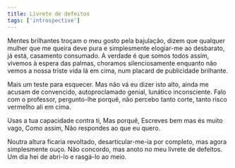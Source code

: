 ```yaml
---
title: Livrete de defeitos
tags: ['introspective']
---
```


Mentes brilhantes troçam o meu gosto pela bajulação, dizem que qualquer mulher que me queira deve pura e simplesmente elogiar-me ao desbarato, já está, casamento consumado. A verdade é que somos todos assim, vivemos à espera das palmas, choramos silenciosamente enquanto não vemos a nossa triste vida lá em cima, num placard de publicidade brilhante.

Mais um teste para esquecer. Mas não vá eu dizer isto alto, ainda me acusam de convencido, autoproclamado genial, lunático inconsciente. Falo com o professor, pergunto-lhe porquê, não percebo tanto corte, tanto risco vermelho ali em cima.

Usas a tua capacidade contra ti, Mas porquê, Escreves bem mas és muito vago, Como assim, Não respondes ao que eu quero.

Noutra altura ficaria revoltado, desarticular-me-ia por completo, mas agora simplesmente ouço. Não concordo, mas anoto no meu livrete de defeitos. Um dia hei de abri-lo e rasgá-lo ao meio.
